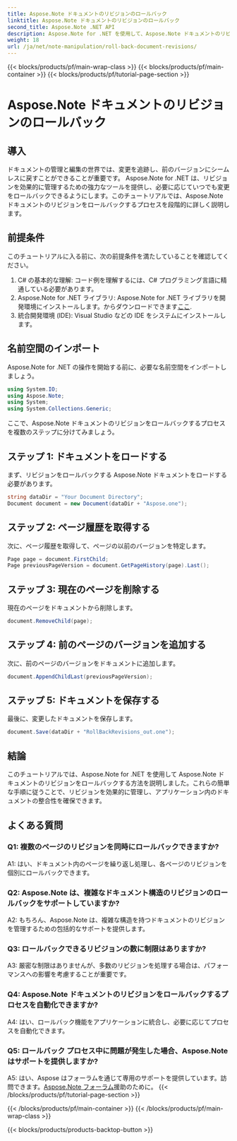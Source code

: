 ```yaml
---
title: Aspose.Note ドキュメントのリビジョンのロールバック
linktitle: Aspose.Note ドキュメントのリビジョンのロールバック
second_title: Aspose.Note .NET API
description: Aspose.Note for .NET を使用して、Aspose.Note ドキュメントのリビジョンを効果的に管理する方法を学びます。段階的なガイドに従って、リビジョンをシームレスにロールバックします。
weight: 18
url: /ja/net/note-manipulation/roll-back-document-revisions/
---
```


{{< blocks/products/pf/main-wrap-class >}}
{{< blocks/products/pf/main-container >}}
{{< blocks/products/pf/tutorial-page-section >}}

# Aspose.Note ドキュメントのリビジョンのロールバック

## 導入

ドキュメントの管理と編集の世界では、変更を追跡し、前のバージョンにシームレスに戻すことができることが重要です。 Aspose.Note for .NET は、リビジョンを効果的に管理するための強力なツールを提供し、必要に応じていつでも変更をロールバックできるようにします。このチュートリアルでは、Aspose.Note ドキュメントのリビジョンをロールバックするプロセスを段階的に詳しく説明します。

## 前提条件

このチュートリアルに入る前に、次の前提条件を満たしていることを確認してください。

1. C# の基本的な理解: コード例を理解するには、C# プログラミング言語に精通している必要があります。
2. Aspose.Note for .NET ライブラリ: Aspose.Note for .NET ライブラリを開発環境にインストールします。からダウンロードできます[ここ](https://releases.aspose.com/note/net/).
3. 統合開発環境 (IDE): Visual Studio などの IDE をシステムにインストールします。

## 名前空間のインポート

Aspose.Note for .NET の操作を開始する前に、必要な名前空間をインポートしましょう。

```csharp
using System.IO;
using Aspose.Note;
using System;
using System.Collections.Generic;
```

ここで、Aspose.Note ドキュメントのリビジョンをロールバックするプロセスを複数のステップに分けてみましょう。

## ステップ 1: ドキュメントをロードする

まず、リビジョンをロールバックする Aspose.Note ドキュメントをロードする必要があります。

```csharp
string dataDir = "Your Document Directory";
Document document = new Document(dataDir + "Aspose.one");
```

## ステップ 2: ページ履歴を取得する

次に、ページ履歴を取得して、ページの以前のバージョンを特定します。

```csharp
Page page = document.FirstChild;
Page previousPageVersion = document.GetPageHistory(page).Last();
```

## ステップ 3: 現在のページを削除する

現在のページをドキュメントから削除します。

```csharp
document.RemoveChild(page);
```

## ステップ 4: 前のページのバージョンを追加する

次に、前のページのバージョンをドキュメントに追加します。

```csharp
document.AppendChildLast(previousPageVersion);
```

## ステップ 5: ドキュメントを保存する

最後に、変更したドキュメントを保存します。

```csharp
document.Save(dataDir + "RollBackRevisions_out.one");
```

## 結論

このチュートリアルでは、Aspose.Note for .NET を使用して Aspose.Note ドキュメントのリビジョンをロールバックする方法を説明しました。これらの簡単な手順に従うことで、リビジョンを効果的に管理し、アプリケーション内のドキュメントの整合性を確保できます。

## よくある質問

### Q1: 複数のページのリビジョンを同時にロールバックできますか?

A1: はい、ドキュメント内のページを繰り返し処理し、各ページのリビジョンを個別にロールバックできます。

### Q2: Aspose.Note は、複雑なドキュメント構造のリビジョンのロールバックをサポートしていますか?

A2: もちろん、Aspose.Note は、複雑な構造を持つドキュメントのリビジョンを管理するための包括的なサポートを提供します。

### Q3: ロールバックできるリビジョンの数に制限はありますか?

A3: 厳密な制限はありませんが、多数のリビジョンを処理する場合は、パフォーマンスへの影響を考慮することが重要です。

### Q4: Aspose.Note ドキュメントのリビジョンをロールバックするプロセスを自動化できますか?

A4: はい、ロールバック機能をアプリケーションに統合し、必要に応じてプロセスを自動化できます。

### Q5: ロールバック プロセス中に問題が発生した場合、Aspose.Note はサポートを提供しますか?

 A5: はい、Aspose はフォーラムを通じて専用のサポートを提供しています。訪問できます。[Aspose.Note フォーラム](https://forum.aspose.com/c/note/28)援助のために。
{{< /blocks/products/pf/tutorial-page-section >}}

{{< /blocks/products/pf/main-container >}}
{{< /blocks/products/pf/main-wrap-class >}}

{{< blocks/products/products-backtop-button >}}
